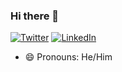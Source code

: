### Hi there 👋

<!--
**jt14den/jt14den** is a ✨ _special_ ✨ repository because its `README.md` (this file) appears on your GitHub profile.

Here are some ideas to get you started:
--> 

<a href="https://twitter.com/jt14den"><img src="https://img.shields.io/twitter/follow/jt14den.svg?style=social" alt="Twitter"></a>
<a href="https://www.linkedin.com/in/jtimdennis/"><img src="https://img.shields.io/badge/LinkedIn-timdennis-blueviolet.svg?style=social" alt="LinkedIn"></a>

- 😄 Pronouns: He/Him 
